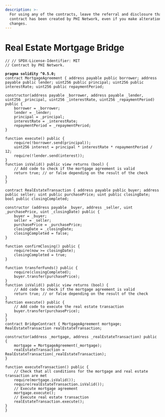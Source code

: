 ```yaml
---
description: >-
  For using any of the contracts, leave the referral and disclosure that the
  contract has been created by PHI Network, even if you make alterations and
  changes.
---
```


# Real Estate Mortgage Bridge

<pre class="language-solidity"><code class="lang-solidity">// // SPDX-License-Identifier: MIT
// Contract by PHI Network.

<strong>pragma solidity ^0.5.0;
</strong>contract MortgageAgreement { address payable public borrower; address payable public lender; uint256 public principal; uint256 public interestRate; uint256 public repaymentPeriod;

constructor(address payable _borrower, address payable _lender, uint256 _principal, uint256 _interestRate, uint256 _repaymentPeriod) public {
    borrower = _borrower;
    lender = _lender;
    principal = _principal;
    interestRate = _interestRate;
    repaymentPeriod = _repaymentPeriod;
}

function execute() public {
    require(!borrower.send(principal));
    uint256 interest = principal * interestRate * repaymentPeriod / 12;
    require(!lender.send(interest));
}
function isValid() public view returns (bool) {
    // Add code to check if the mortgage agreement is valid
    return true; // or false depending on the result of the check
}
}

contract RealEstateTransaction { address payable public buyer; address public seller; uint public purchasePrice; uint public closingDate; bool public closingCompleted;

constructor (address payable _buyer, address _seller, uint _purchasePrice, uint _closingDate) public {
    buyer = _buyer;
    seller = _seller;
    purchasePrice = _purchasePrice;
    closingDate = _closingDate;
    closingCompleted = false;
}

function confirmClosing() public {
    require(now >= closingDate);
    closingCompleted = true;
}

function transferFunds() public {
    require(closingCompleted);
    buyer.transfer(purchasePrice);
}
function isValid() public view returns (bool) {
    // Add code to check if the mortgage agreement is valid
    return true; // or false depending on the result of the check
}
function execute() public {
    // Add code to execute the real estate transaction
    buyer.transfer(purchasePrice);
}
}
contract BridgeContract { MortgageAgreement mortgage; RealEstateTransaction realEstateTransaction;

constructor(address _mortgage, address _realEstateTransaction) public {
    mortgage = MortgageAgreement(_mortgage);
    realEstateTransaction = RealEstateTransaction(_realEstateTransaction);
}

function executeTransaction() public {
    // Check that all conditions for the mortgage and real estate transaction are met
    require(mortgage.isValid());
    require(realEstateTransaction.isValid());
    // Execute mortgage agreement
    mortgage.execute();
    // Execute real estate transaction
    realEstateTransaction.execute();
}
} 
</code></pre>
